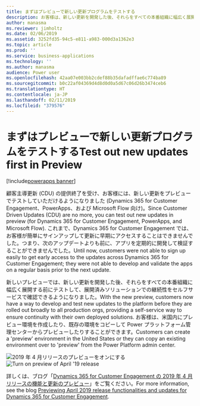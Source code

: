 ```yaml
---
title: まずはプレビューで新しい更新プログラムをテストする
description: お客様は、新しい更新を開発した後、それらをすべての本番組織に幅広く展開する前にテストして、展開済みソリューションでの継続性をセルフサービスで確認できるようになりました。  お客様は、米国内 (EMEA および他の地域にも拡大予定) に新しいプレビュー環境を作成したり、既存の環境をコピーして、Power プラットフォーム管理センターからプレビューしたりすることができます。
author: manasma
ms.reviewer: jimholtz
ms.date: 02/06/2019
ms.assetid: 3252fd35-94c5-e811-a983-000d3a1362e3
ms.topic: article
ms.prod: ''
ms.service: business-applications
ms.technology: ''
ms.author: manasma
audience: Power user
ms.openlocfilehash: 42aa07e003bb2cdef88b35dafadffae6c774ba89
ms.sourcegitcommit: b0c22af04369d4d8d0d0a5d67c06d26b3474ceb6
ms.translationtype: HT
ms.contentlocale: ja-JP
ms.lasthandoff: 02/11/2019
ms.locfileid: "379576"
---
```

# <a name="test-out-new-updates-first-in-preview"></a><span data-ttu-id="529f4-104">まずはプレビューで新しい更新プログラムをテストする</span><span class="sxs-lookup"><span data-stu-id="529f4-104">Test out new updates first in Preview</span></span>


[!include[powerapps banner](../includes/powerapps.md)]

<span data-ttu-id="529f4-105">顧客主導更新 (CDU) の提供終了を受け、お客様には、新しい更新をプレビューでテストしていただけるようになりました (Dynamics 365 for Customer Engagement、PowerApps、および Microsoft Flow 向け)。</span><span class="sxs-lookup"><span data-stu-id="529f4-105">Since Customer Driven Updates (CDU) are no more, you can test out new updates in preview (for Dynamics 365 for Customer Engagement, PowerApps, and Microsoft Flow).</span></span> <span data-ttu-id="529f4-106">これまで、Dynamics 365 for Customer Engagement では、お客様が簡単にサインアップして更新に早期にアクセスすることはできませんでした。つまり、次のアップデートよりも前に、アプリを定期的に開発して検証することができませんでした。</span><span class="sxs-lookup"><span data-stu-id="529f4-106">Until now, customers were not able to sign up easily to get early access to the updates across Dynamics 365 for Customer Engagement; they were not able to develop and validate the apps on a regular basis prior to the next update.</span></span> 

<span data-ttu-id="529f4-107">新しいプレビューでは、新しい更新を開発した後、それらをすべての本番組織に幅広く展開する前にテストして、展開済みソリューションでの継続性をセルフサービスで確認できるようになりました。</span><span class="sxs-lookup"><span data-stu-id="529f4-107">With the new preview, customers now have a way to develop and test new updates to the platform before they are rolled out broadly to all production orgs, providing a self-service way to ensure continuity with their own deployed solutions.</span></span> <span data-ttu-id="529f4-108">お客様は、米国内にプレビュー環境を作成したり、既存の環境をコピーして Power プラットフォーム管理センターからプレビューしたりすることができます。</span><span class="sxs-lookup"><span data-stu-id="529f4-108">Customers can create a 'preview' environment in the United States or they can copy an existing environment over to 'preview' from the Power Platform admin center.</span></span>

<span data-ttu-id="529f4-109">![2019 年 4 月リリースのプレビューをオンにする](media/PreviewApril2019-turn-on-preview.png "2019 年 4 月リリースのプレビューをオンにする")</span><span class="sxs-lookup"><span data-stu-id="529f4-109">![Turn on preview of April '19 release](media/PreviewApril2019-turn-on-preview.png "Turn on preview of April '19 release")</span></span>

<span data-ttu-id="529f4-110">詳しくは、ブログ「[Dynamics 365 for Customer Engagement の 2019 年 4 月リリースの機能と更新のプレビュー](https://blogs.msdn.microsoft.com/crm/2018/12/12/previewing-april-2019-release-functionalities-and-updates-for-dynamics-365-for-customer-engagement/)」をご覧ください。</span><span class="sxs-lookup"><span data-stu-id="529f4-110">For more information, see the blog [Previewing April 2019 release functionalities and updates for Dynamics 365 for Customer Engagement](https://blogs.msdn.microsoft.com/crm/2018/12/12/previewing-april-2019-release-functionalities-and-updates-for-dynamics-365-for-customer-engagement/).</span></span>
